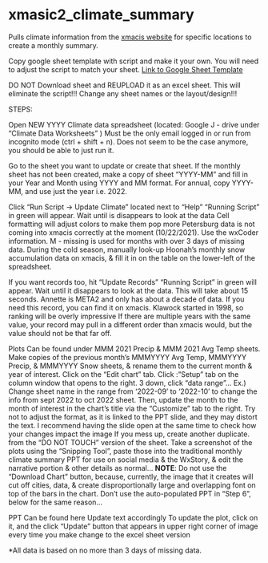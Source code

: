 # xmasic2_climate_summary
Pulls climate information from the [xmacis website](https://xmacis.rcc-acis.org/) for specific locations to create a monthly summary.

Copy google sheet template with script and make it your own. You will need to adjust the script to match your sheet. 
[Link to Google Sheet Template](https://docs.google.com/spreadsheets/d/1zeZTXVL51DVJ-CJ52h4oB06VnXa63g6jLKyED2XapCE/edit?usp=sharing)

DO NOT 
Download sheet and REUPLOAD it as an excel sheet. This will eliminate the script!!!
Change any sheet names or the layout/design!!!


STEPS:

Open NEW YYYY Climate data spreadsheet (located: Google J - drive under “Climate Data Worksheets” )
Must be the only email logged in or run from incognito mode (ctrl + shift + n). Does not seem to be the case anymore, you should be able to just run it.

Go to the sheet you want to update or create that sheet. If the monthly sheet has not been created, make a copy of sheet “YYYY-MM” and fill in your Year and Month using YYYY and MM format. For annual, copy YYYY-MM, and use just the year i.e. 2022.

Click “Run Script -> Update Climate” located next to “Help”
“Running Script” in green will appear. Wait until is disappears to look at the data
Cell formatting will adjust colors to make them pop more
Petersburg data is not coming into xmacis correctly at the moment (10/22/2021). Use the wxCoder information.
M - missing is used for months with over 3 days of missing data.
During the cold season, manually look-up Hoonah’s monthly snow accumulation data on xmacis, & fill it in on the table on the lower-left of the spreadsheet.

If you want records too, hit  “Update Records”
“Running Script” in green will appear. Wait until it disappears to look at the data. This will take about 15 seconds. 
Annette is META2 and only has about a decade of data. If you need this record, you can find it on xmacis.
Klawock started in 1998, so ranking will be overly impressive
If there are multiple years with the same value, your record may pull in a different order than xmacis would, but the value should not be that far off.


Plots
Can be found under MMM 2021 Precip & MMM 2021 Avg Temp sheets.  Make copies of the previous month’s MMMYYYY Avg Temp, MMMYYYY Precip, & MMMYYYY Snow sheets, & rename them to the current month & year of interest.
Click on the “Edit chart” tab.
Click :”Setup” tab on the column window that opens to the right.
3 down, click “data range”...
Ex.) Change sheet name in the range from ‘2022-09’ to ‘2022-10’ to change the info from sept 2022 to oct 2022 sheet.
Then, update the month to the month of interest in the chart’s title via the “Customize” tab to the right.
Try not to adjust the format, as it is linked to the PPT slide, and they may distort the text. I recommend having the slide open at the same time to check how your changes impact the image
If you mess up, create another duplicate. from the “DO NOT TOUCH” version of the sheet.
Take a screenshot of the plots using the “Snipping Tool”, paste those into the traditional monthly climate summary PPT for use on social media & the WxStory, & edit the narrative portion & other details as normal…  **NOTE**: Do not use the “Download Chart” button, because, currently, the image that it creates will cut off cities, data, & create disproportionally large and overlapping font on top of the bars in the chart.  Don’t use the auto-populated PPT in “Step 6”, below for the same reason…

PPT
Can be found here
Update text accordingly
To update the plot, click on it, and the click “Update” button that appears in upper right corner of image every time you make change to the excel sheet version

*All data is based on no more than 3 days of missing data.
